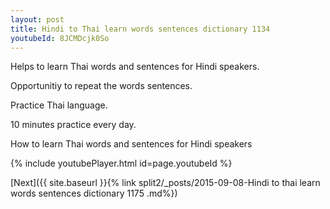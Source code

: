 ```yaml
---
layout: post
title: Hindi to Thai learn words sentences dictionary 1134 
youtubeId: 8JCMDcjk0So
---
```

 
 
Helps to learn Thai words and sentences for Hindi speakers.

Opportunitiy to repeat the words sentences. 

Practice Thai language. 
 
10 minutes practice every day. 
 
How to learn Thai words and sentences for Hindi speakers 
 
{% include youtubePlayer.html id=page.youtubeId %}
 
 
[Next]({{ site.baseurl }}{% link  split2/_posts/2015-09-08-Hindi to thai learn words sentences dictionary 1175 .md%})
 
